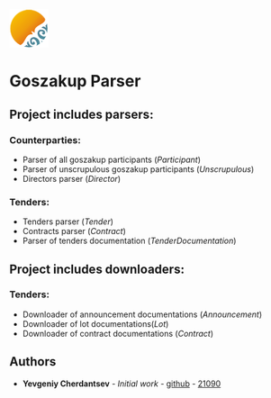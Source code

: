 ![alternativetext](./../Resources/goszakup_logo.png)
# Goszakup Parser

## Project includes parsers:
### Counterparties:
* Parser of all goszakup participants (*Participant*)
* Parser of unscrupulous goszakup participants (*Unscrupulous*)
* Directors parser (*Director*)
### Tenders:
* Tenders parser (*Tender*)
* Contracts parser (*Contract*)
* Parser of tenders documentation (*TenderDocumentation*)

## Project includes downloaders:
### Tenders:
* Downloader of announcement documentations (*Announcement*)
* Downloader of lot documentations(*Lot*)
* Downloader of contract documentations (*Contract*)


## Authors

* **Yevgeniy Cherdantsev** - *Initial work* - [github](https://github.com/y-cherdantsev) - [21090](http://192.168.1.75:7990/users/e.cherdancev)
